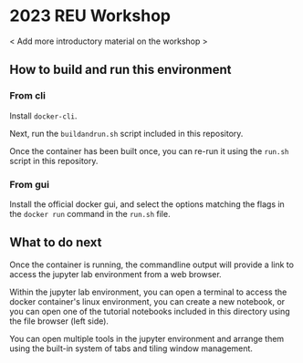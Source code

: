 # 2023 REU Workshop

< Add more introductory material on the workshop >

## How to build and run this environment

### From cli

Install `docker-cli`.

Next, run the `buildandrun.sh` script included in this repository.

Once the container has been built once, you can re-run it using the `run.sh`
script in this repository.

### From gui

Install the official docker gui, and select the options matching the flags in
the `docker run` command in the `run.sh` file.

## What to do next

Once the container is running, the commandline output will provide a link to
access the jupyter lab environment from a web browser.

Within the jupyter lab environment, you can open a terminal to access the
docker container's linux environment, you can create a new notebook, or you can
open one of the tutorial notebooks included in this directory using the file
browser (left side).

You can open multiple tools in the jupyter environment and arrange them using
the built-in system of tabs and tiling window management.
